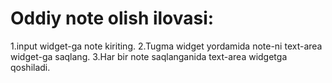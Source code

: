 # Oddiy note olish ilovasi:

1.input widget-ga note kiriting.
2.Tugma widget yordamida note-ni text-area widget-ga saqlang.
3.Har bir note saqlanganida text-area widgetga qoshiladi.